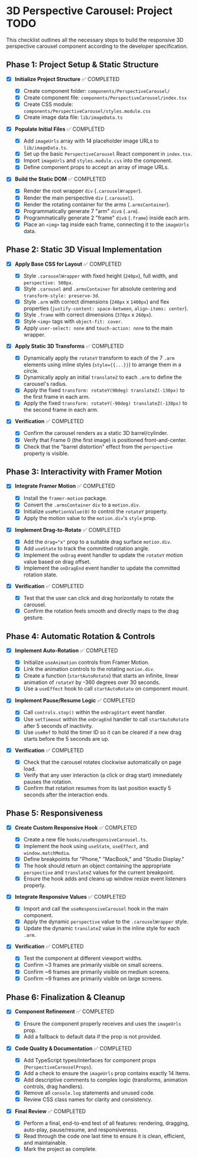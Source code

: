# 3D Perspective Carousel: Project TODO

This checklist outlines all the necessary steps to build the responsive 3D perspective carousel component according to the developer specification.

## Phase 1: Project Setup & Static Structure

- [x] **Initialize Project Structure** ✅ COMPLETED

  - [x] Create component folder: `components/PerspectiveCarousel/`
  - [x] Create component file: `components/PerspectiveCarousel/index.tsx`
  - [x] Create CSS module: `components/PerspectiveCarousel/styles.module.css`
  - [x] Create image data file: `lib/imageData.ts`

- [x] **Populate Initial Files** ✅ COMPLETED

  - [x] Add `imageUrls` array with 14 placeholder image URLs to `lib/imageData.ts`.
  - [x] Set up the basic `PerspectiveCarousel` React component in `index.tsx`.
  - [x] Import `imageUrls` and `styles.module.css` into the component.
  - [x] Define component props to accept an array of image URLs.

- [x] **Build the Static DOM** ✅ COMPLETED
  - [x] Render the root wrapper `div` (`.carouselWrapper`).
  - [x] Render the main perspective `div` (`.carousel`).
  - [x] Render the rotating container for the arms (`.armsContainer`).
  - [x] Programmatically generate 7 "arm" `div`s (`.arm`).
  - [x] Programmatically generate 2 "frame" `div`s (`.frame`) inside each arm.
  - [x] Place an `<img>` tag inside each frame, connecting it to the `imageUrls` data.

## Phase 2: Static 3D Visual Implementation

- [x] **Apply Base CSS for Layout** ✅ COMPLETED

  - [x] Style `.carouselWrapper` with fixed height (`240px`), full width, and `perspective: 500px`.
  - [x] Style `.carousel` and `.armsContainer` for absolute centering and `transform-style: preserve-3d`.
  - [x] Style `.arm` with correct dimensions (`240px` x `1400px`) and flex properties (`justify-content: space-between`, `align-items: center`).
  - [x] Style `.frame` with correct dimensions (`370px` x `260px`).
  - [x] Style `<img>` tags with `object-fit: cover`.
  - [x] Apply `user-select: none` and `touch-action: none` to the main wrapper.

- [x] **Apply Static 3D Transforms** ✅ COMPLETED

  - [x] Dynamically apply the `rotateY` transform to each of the 7 `.arm` elements using inline styles (`style={{...}}`) to arrange them in a circle.
  - [x] Dynamically apply an initial `translateZ` to each `.arm` to define the carousel's radius.
  - [x] Apply the fixed `transform: rotateY(90deg) translateZ(-130px)` to the first frame in each arm.
  - [x] Apply the fixed `transform: rotateY(-90deg) translateZ(-130px)` to the second frame in each arm.

- [x] **Verification** ✅ COMPLETED
  - [x] Confirm the carousel renders as a static 3D barrel/cylinder.
  - [x] Verify that Frame 0 (the first image) is positioned front-and-center.
  - [x] Check that the "barrel distortion" effect from the `perspective` property is visible.

## Phase 3: Interactivity with Framer Motion

- [x] **Integrate Framer Motion** ✅ COMPLETED

  - [x] Install the `framer-motion` package.
  - [x] Convert the `.armsContainer` `div` to a `motion.div`.
  - [x] Initialize `useMotionValue(0)` to control the `rotateY` property.
  - [x] Apply the motion value to the `motion.div`'s `style` prop.

- [x] **Implement Drag-to-Rotate** ✅ COMPLETED

  - [x] Add the `drag="x"` prop to a suitable drag surface `motion.div`.
  - [x] Add `useState` to track the committed rotation angle.
  - [x] Implement the `onDrag` event handler to update the `rotateY` motion value based on drag offset.
  - [x] Implement the `onDragEnd` event handler to update the committed rotation state.

- [x] **Verification** ✅ COMPLETED
  - [x] Test that the user can click and drag horizontally to rotate the carousel.
  - [x] Confirm the rotation feels smooth and directly maps to the drag gesture.

## Phase 4: Automatic Rotation & Controls

- [x] **Implement Auto-Rotation** ✅ COMPLETED

  - [x] Initialize `useAnimation` controls from Framer Motion.
  - [x] Link the animation controls to the rotating `motion.div`.
  - [x] Create a function (`startAutoRotate`) that starts an infinite, linear animation of `rotateY` by -360 degrees over 30 seconds.
  - [x] Use a `useEffect` hook to call `startAutoRotate` on component mount.

- [x] **Implement Pause/Resume Logic** ✅ COMPLETED

  - [x] Call `controls.stop()` within the `onDragStart` event handler.
  - [x] Use `setTimeout` within the `onDragEnd` handler to call `startAutoRotate` after 5 seconds of inactivity.
  - [x] Use `useRef` to hold the timer ID so it can be cleared if a new drag starts before the 5 seconds are up.

- [x] **Verification** ✅ COMPLETED
  - [x] Check that the carousel rotates clockwise automatically on page load.
  - [x] Verify that any user interaction (a click or drag start) immediately pauses the rotation.
  - [x] Confirm that rotation resumes from its last position exactly 5 seconds after the interaction ends.

## Phase 5: Responsiveness

- [x] **Create Custom Responsive Hook** ✅ COMPLETED

  - [x] Create a new file `hooks/useResponsiveCarousel.ts`.
  - [x] Implement the hook using `useState`, `useEffect`, and `window.matchMedia`.
  - [x] Define breakpoints for "Phone," "MacBook," and "Studio Display."
  - [x] The hook should return an object containing the appropriate `perspective` and `translateZ` values for the current breakpoint.
  - [x] Ensure the hook adds and cleans up window resize event listeners properly.

- [x] **Integrate Responsive Values** ✅ COMPLETED

  - [x] Import and call the `useResponsiveCarousel` hook in the main component.
  - [x] Apply the dynamic `perspective` value to the `.carouselWrapper` style.
  - [x] Update the dynamic `translateZ` value in the inline style for each `.arm`.

- [x] **Verification** ✅ COMPLETED
  - [x] Test the component at different viewport widths.
  - [x] Confirm ~3 frames are primarily visible on small screens.
  - [x] Confirm ~6 frames are primarily visible on medium screens.
  - [x] Confirm ~9 frames are primarily visible on large screens.

## Phase 6: Finalization & Cleanup

- [x] **Component Refinement** ✅ COMPLETED

  - [x] Ensure the component properly receives and uses the `imageUrls` prop.
  - [x] Add a fallback to default data if the prop is not provided.

- [x] **Code Quality & Documentation** ✅ COMPLETED

  - [x] Add TypeScript types/interfaces for component props (`PerspectiveCarouselProps`).
  - [x] Add a check to ensure the `imageUrls` prop contains exactly 14 items.
  - [x] Add descriptive comments to complex logic (transforms, animation controls, drag handlers).
  - [x] Remove all `console.log` statements and unused code.
  - [x] Review CSS class names for clarity and consistency.

- [x] **Final Review** ✅ COMPLETED
  - [x] Perform a final, end-to-end test of all features: rendering, dragging, auto-play, pause/resume, and responsiveness.
  - [x] Read through the code one last time to ensure it is clean, efficient, and maintainable.
  - [x] Mark the project as complete.
